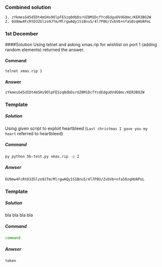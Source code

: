 ### Combined solution
```
1. zYkmesG45dIDt4mSHs9OlpFESzq0dbDsrUZ0M1DcfYcdEdguOVdG0mc/KER3BO2W
2. 6U9mw4FcRtD3ZGlzo9JTm/MlrgwAQy1S1Bnu5/4l7P0U/ZvbV6+nfaS0zqHUAPoL
```

### 1st December 
####Solution 
Using telnet and asking xmas.rip for wishlist on port 1 (adding random elements) returned the answer.

#### Command

```bash
telnet xmas.rip 1
```

#### Answer

```
zYkmesG45dIDt4mSHs9OlpFESzq0dbDsrUZ0M1DcfYcdEdguOVdG0mc/KER3BO2W
```

### Template
##### Solution
Using given script to exploit heartbleed (`Last christmas I gave you my heart` referred to heartbleed)
##### Command
```bash
py python hb-test.py xmas.rip -p 2
```
##### Anwser
```
6U9mw4FcRtD3ZGlzo9JTm/MlrgwAQy1S1Bnu5/4l7P0U/ZvbV6+nfaS0zqHUAPoL
```

### Template
##### Solution
bla bla bla bla
##### Command
```bash
command
```
##### Anwser
```
token
```
